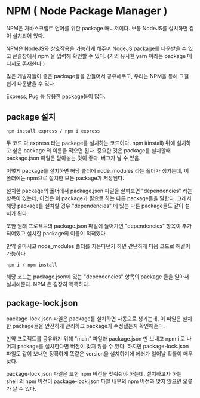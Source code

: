 # NPM ( Node Package Manager )

NPM은 자바스크립트 언어를 위한 package 매니저이다. 보통 NodeJS를 설치하면 같이 설치되어 있다.

NPM은 NodeJS와 상호작용을 가능하게 해주며 NodeJS package를 다운받을 수 있고 콘솔창에서 npm 을 입력해 확인할 수 있다. (거의 유사한 yarn 이라는 package 매니저도 존재한다.)

많은 개발자들이 좋은 package들을 만들어서 공유해주고, 우리는 NPM을 통해 그걸 쉽게 다운받을 수 있다.

Express, Pug 등 유용한 package들이 많다.

## package 설치

```
npm install express / npm i express
```

두 코드 다 express 라는 package를 설치하는 코드이다.
npm i(install) 뒤에 설치하고 싶은 package 의 이름을 적으면 된다.
중요한 것은 package를 설치할때 package.json 파일은 닫아놓는 것이 좋다. 버그가 날 수 있음.

이렇게 package를 설치하면 해당 폴더에 node_modules 라는 폴더가 생기는데,
이 폴더에는 npm으로 설치한 모든 package가 저장된다.

설치한 package의 폴더에서 package.json 파일을 살펴보면 "dependencies" 라는 항목이 있는데,
이것은 이 package가 필요로 하는 다른 package들을 말한다. 그래서 해당 package를 설치할 경우
"dependencies" 에 있는 다른 package들도 같이 설치가 된다.

또한 원래 프로젝트의 package.json 파일에 들어가면 "dependencies" 항목이 추가되어있고 설치한 package의 이름이 적혀있다.

만약 술마시고 node_modules 폴더를 지운다던가 하면 간단하게 다음 코드로 해결이 가능하다

```
npm i / npm install
```

해당 코드는 package.json에 있는 "dependencies" 항목의 package 들을 알아서 설치해준다. NPM 은 굉장히 똑똑하다.

## package-lock.json

package-lock.json 파일은 package를 설치하면 자동으로 생기는데,
이 파일은 설치한 package들을 안전하게 관리하고 package가 수정됐는지 확인해준다.

만약 프로젝트를 공유하기 위해 "main" 파일과 package.json 만 보내고 npm i 로 나머지 package를 설치한다면 버전이 맞지 않을 수 있다.
하지만 package-lock.json 파일도 같이 보내면 정확하게 똑같은 version을 설치하기에 에러가 일어날 확률이 매우 낮다.

package-lock.json 파일은 또한 npm 버전을 맞춰줘야 하는데, 설치하고자 하는 shell 의 npm 버전이 package-lock.json 파일 내부의
npm 버전과 맞지 않으면 오류가 날 수 있다.
